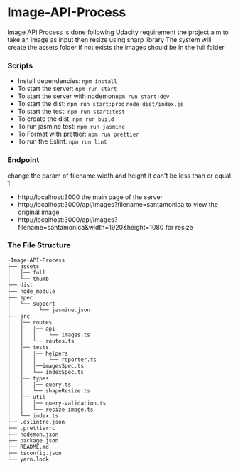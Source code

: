 # Image-API-Process
Image API Process is done following Udacity requirement the project aim to take an image as input then resize using sharp library
The system will create the assets folder if not exists the images should be in the full folder


### Scripts
- Install dependencies: ```npm install``` 
- To start the server: ```npm run start``` 
- To start the server with nodemon```npm run start:dev```
- To start the dist: ```npm run start:prod``` ```node dist/index.js```
- To start the test: ```npm run start:test```
- To create the dist: ```npm run build```
- To run jasmine test: ```npm run jasmine```
- To Format with prettier: ```npm run prettier```
- To run the Eslint: ```npm run lint``` 


### Endpoint
change the param of filename width and height it can't be less than or equal 1
- http://localhost:3000 the main page of the server
- http://localhost:3000/api/images?filename=santamonica to view the original image
- http://localhost:3000/api/images?filename=santamonica&width=1920&height=1080 for resize



### The File Structure
```
-Image-API-Process
├── assets
│   │── full         
│   └── thumb 
├── dist                 
├── node_module
├── spec
│   └── support 
│         └── jasmine.json 
├── src
│   │── routes
│   │   │── api
│   │   │    └── images.ts
│   │   └── routes.ts
│   │── tests
│   │   │── helpers
│   │   │    └── reporter.ts
│   │   │──imagesSpec.ts
│   │   └── indexSpec.ts
│   │── types
│   │   │── query.ts         
│   │   └── shapeResize.ts 
│   │── util
│   │   │── query-validation.ts         
│   │   └── resize-image.ts 
│   └── index.ts 
├── .eslintrc.json                  
├── .prettierrc
├── nodemon.json                  
├── package.json
├── README.md                  
├── tsconfig.json
└── yarn.lock
```
